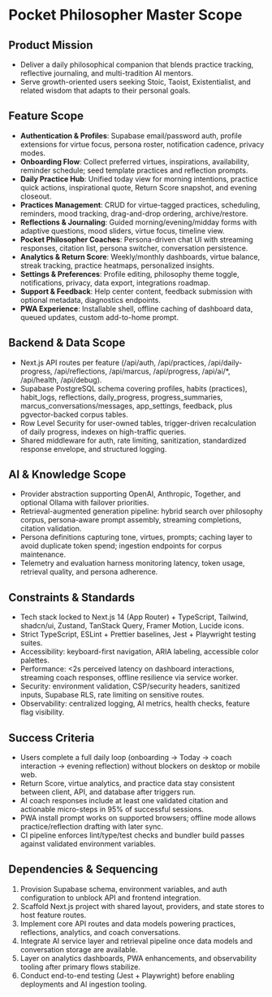 # Pocket Philosopher Master Scope

## Product Mission
- Deliver a daily philosophical companion that blends practice tracking, reflective journaling, and multi-tradition AI mentors.
- Serve growth-oriented users seeking Stoic, Taoist, Existentialist, and related wisdom that adapts to their personal goals.

## Feature Scope
- **Authentication & Profiles**: Supabase email/password auth, profile extensions for virtue focus, persona roster, notification cadence, privacy modes.
- **Onboarding Flow**: Collect preferred virtues, inspirations, availability, reminder schedule; seed template practices and reflection prompts.
- **Daily Practice Hub**: Unified today view for morning intentions, practice quick actions, inspirational quote, Return Score snapshot, and evening closeout.
- **Practices Management**: CRUD for virtue-tagged practices, scheduling, reminders, mood tracking, drag-and-drop ordering, archive/restore.
- **Reflections & Journaling**: Guided morning/evening/midday forms with adaptive questions, mood sliders, virtue focus, timeline view.
- **Pocket Philosopher Coaches**: Persona-driven chat UI with streaming responses, citation list, persona switcher, conversation persistence.
- **Analytics & Return Score**: Weekly/monthly dashboards, virtue balance, streak tracking, practice heatmaps, personalized insights.
- **Settings & Preferences**: Profile editing, philosophy theme toggle, notifications, privacy, data export, integrations roadmap.
- **Support & Feedback**: Help center content, feedback submission with optional metadata, diagnostics endpoints.
- **PWA Experience**: Installable shell, offline caching of dashboard data, queued updates, custom add-to-home prompt.

## Backend & Data Scope
- Next.js API routes per feature (/api/auth, /api/practices, /api/daily-progress, /api/reflections, /api/marcus, /api/progress, /api/ai/*, /api/health, /api/debug).
- Supabase PostgreSQL schema covering profiles, habits (practices), habit_logs, reflections, daily_progress, progress_summaries, marcus_conversations/messages, app_settings, feedback, plus pgvector-backed corpus tables.
- Row Level Security for user-owned tables, trigger-driven recalculation of daily progress, indexes on high-traffic queries.
- Shared middleware for auth, rate limiting, sanitization, standardized response envelope, and structured logging.

## AI & Knowledge Scope
- Provider abstraction supporting OpenAI, Anthropic, Together, and optional Ollama with failover priorities.
- Retrieval-augmented generation pipeline: hybrid search over philosophy corpus, persona-aware prompt assembly, streaming completions, citation validation.
- Persona definitions capturing tone, virtues, prompts; caching layer to avoid duplicate token spend; ingestion endpoints for corpus maintenance.
- Telemetry and evaluation harness monitoring latency, token usage, retrieval quality, and persona adherence.

## Constraints & Standards
- Tech stack locked to Next.js 14 (App Router) + TypeScript, Tailwind, shadcn/ui, Zustand, TanStack Query, Framer Motion, Lucide icons.
- Strict TypeScript, ESLint + Prettier baselines, Jest + Playwright testing suites.
- Accessibility: keyboard-first navigation, ARIA labeling, accessible color palettes.
- Performance: <2s perceived latency on dashboard interactions, streaming coach responses, offline resilience via service worker.
- Security: environment validation, CSP/security headers, sanitized inputs, Supabase RLS, rate limiting on sensitive routes.
- Observability: centralized logging, AI metrics, health checks, feature flag visibility.

## Success Criteria
- Users complete a full daily loop (onboarding -> Today -> coach interaction -> evening reflection) without blockers on desktop or mobile web.
- Return Score, virtue analytics, and practice data stay consistent between client, API, and database after triggers run.
- AI coach responses include at least one validated citation and actionable micro-steps in 95% of successful sessions.
- PWA install prompt works on supported browsers; offline mode allows practice/reflection drafting with later sync.
- CI pipeline enforces lint/type/test checks and bundler build passes against validated environment variables.

## Dependencies & Sequencing
1. Provision Supabase schema, environment variables, and auth configuration to unblock API and frontend integration.
2. Scaffold Next.js project with shared layout, providers, and state stores to host feature routes.
3. Implement core API routes and data models powering practices, reflections, analytics, and coach conversations.
4. Integrate AI service layer and retrieval pipeline once data models and conversation storage are available.
5. Layer on analytics dashboards, PWA enhancements, and observability tooling after primary flows stabilize.
6. Conduct end-to-end testing (Jest + Playwright) before enabling deployments and AI ingestion tooling.






